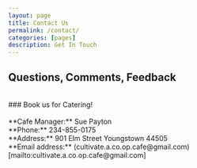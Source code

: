 ```yaml
---
layout: page
title: Contact Us
permalink: /contact/
categories: [pages]
description: Get In Touch
---
```


## Questions, Comments, Feedback
<br>
### Book us for Catering!
<br>
<br>
**Cafe Manager:** Sue Payton
<br>
**Phone:** 234-855-0175
<br>
**Address:** 901 Elm Street Youngstown 44505
<br>
**Email address:** (cultivate.a.co.op.cafe@gmail.com)[mailto:cultivate.a.co.op.cafe@gmail.com]
<br>
